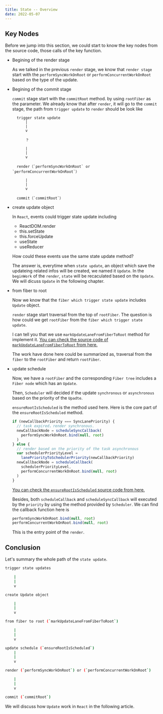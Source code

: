 ```yaml
---
title: State -- Overview
date: 2022-05-07
---
```


## Key Nodes

Before we jump into this section, we could start to know the key nodes from the source code, those calls of the key function.

- Begining of the render stage

  As we talked in the previous `render` stage, we know that `render stage` start with the `performSyncWorkOnRoot` or `performConcurrentWorkOnRoot` based on the type of the update.

- Begining of the commit stage

  `commit` stage start with the `commitRoot` method. by using `rootFiber` as the parameter. We already know that after `render`, it will go to the `commit` stage, the path from `trigger update` to `render` should be look like

  ```
    trigger state update
        |
        |
        v

        ？

        |
        |
        v

    render（`performSyncWorkOnRoot` or `performConcurrentWorkOnRoot`）

        |
        |
        v

    commit（`commitRoot`）
  ```

- create update object

  In `React`, events could trigger state update including

  - ReactDOM.render
  - this.setState
  - this.forceUpdate
  - useState
  - useReducer

  How could these events use the same state update method?

  The answer is, everytime when `state update`, an object which save the updateing related infos will be created, we named it `Update`. In the `beginWork` of the `render`, `state` will be recaculated based on the `Update`. We will dicuss `Update` in the following chapter.

- from fiber to root

  Now we know that the `fiber which trigger state update` includes `Update` object.

  `render` stage start traversal from the top of `rootFiber`. The question is how could we get `rootFiber` from the `fiber which trigger state update`.

  I can tell you that we use `markUpdateLaneFromFiberToRoot` method for implement it. [You can check the source code of `markUpdateLaneFromFiberToRoot` from here.](https://github.com/facebook/react/blob/1fb18e22ae66fdb1dc127347e169e73948778e5a/packages/react-reconciler/src/ReactFiberWorkLoop.new.js#L636)

  The work have done here could be summarized as, traversal from the `fiber` to the `rootFiber` and return `rootFiber`.

- update schedule

  Now, we have a `rootFiber` and the corresponding `Fiber tree` includes a `Fiber node` which has an `Update`.

  Then, `Scheduler` will decided if the update `synchronous` or `asynchronous` based on the priority of the `Upadte`.

  `ensureRootIsScheduled` is the method used here. Here is the core part of the `ensureRootIsScheduled` method.

  ```js
  if (newCallbackPriority === SyncLanePriority) {
    // task expired，render synchronous.
    newCallbackNode = scheduleSyncCallback(
      performSyncWorkOnRoot.bind(null, root)
    )
  } else {
    // render based on the priority of the task asynchronous
    var schedulerPriorityLevel =
      lanePriorityToSchedulerPriority(newCallbackPriority)
    newCallbackNode = scheduleCallback(
      schedulerPriorityLevel,
      performConcurrentWorkOnRoot.bind(null, root)
    )
  }
  ```

  [You can check the `ensureRootIsScheduled` source code from here.](https://github.com/facebook/react/blob/b6df4417c79c11cfb44f965fab55b573882b1d54/packages/react-reconciler/src/ReactFiberWorkLoop.new.js#L602)

  Besides, both `scheduleCallback` and `scheduleSyncCallback` will executed by the `priority` by using the method provided by `Scheduler`. We can find the callback function here is

  ```js
  performSyncWorkOnRoot.bind(null, root)
  performConcurrentWorkOnRoot.bind(null, root)
  ```

  This is the entry point of the `render`.

## Conclusion

Let's summary the whole path of the `state update`.

```sh
trigger state updates

    |
    |
    v

create Update object

    |
    |
    v

from fiber to root (`markUpdateLaneFromFiberToRoot`)

    |
    |
    v

update schedule (`ensureRootIsScheduled`)
    |
    |
    v

render (`performSyncWorkOnRoot`) or (`performConcurrentWorkOnRoot`)

    |
    |
    v

commit (`commitRoot`)
```

We will discuss how `Update` work in `React` in the following article.
